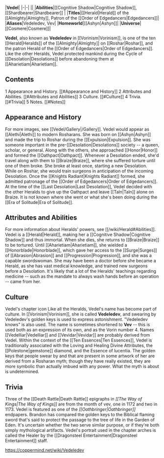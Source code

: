 |**Vedel**|
|-|-|
||
|**Abilities**|[[Cognitive Shadow\|Cognitive Shadow]], [[Shardbearer\|Shardbearer]] |
|**Titles**|[[Herald\|Herald]] of the [[Almighty\|Almighty]], Patron of the [[Order of Edgedancers\|Edgedancers]]|
|**Aliases**|Vedeledev, Vev|
|**Homeworld**|[[Ashyn\|Ashyn]]|
|**Universe**|[[Cosmere\|Cosmere]]|

**Vedel**, also known as **Vedeledev** in [[Vorinism\|Vorinism]], is one of the ten [[Herald\|Heralds]] of the [[Almighty\|Almighty]] on [[Roshar\|Roshar]], and the patron Herald of the [[Order of Edgedancers\|Order of Edgedancers]]. Like the other Heralds, Vedel protected mankind during the Cycle of [[Desolation\|Desolations]] before abandoning them at [[Aharietiam\|Aharietiam]].

## Contents

1 Appearance and History. [[#Appearance and History]] 
2 Attributes and Abilities. [[#Attributes and Abilities]] 
3 Culture. [[#Culture]] 
4 Trivia. [[#Trivia]] 
5 Notes. [[#Notes]] 


## Appearance and History
 
For more images, see [[Vedel/Gallery\|/Gallery]].
Vedel would appear as [[Alethi\|Alethi]] to modern Rosharans. She was born on [[Ashyn\|Ashyn]] and made the trip to Roshar during the [[Expulsion\|Expulsion]]. She was someone important in the pre-[[Desolation\|Desolations]] society -- a queen, scholar, or general. Along with the others, she approached [[Honor\|Honor]] and formed the [[Oathpact\|Oathpact]]. Whenever a Desolation ended, she'd travel along with them to [[Braize\|Braize]], where she suffered torture until one of them broke. She broke at least once, starting a new Desolation.
While on Roshar, she would train surgeons in anticipation of the incoming Desolation. Once the [[Knights Radiant\|Knights Radiant]] formed, she admitted patronage of the [[Order of Edgedancers\|Order of Edgedancers]]. At the time of the [[Last Desolation\|Last Desolation]], Vedel decided with the other Heralds to give up the Oathpact and leave [[Taln\|Taln]] alone on Braize. It is not known where she went or what she's been doing during the [[Era of Solitude\|Era of Solitude]].


## Attributes and Abilities
 
For more information about Heralds' powers, see [[/wiki/Herald#Abilities]].
Vedel is a [[Herald\|Herald]], making her a [[Cognitive Shadow\|Cognitive Shadow]] and thus immortal. When she dies, she returns to [[Braize\|Braize]] to be tortured. Until [[Aharietiam\|Aharietiam]], she wielded a [[Honorblade\|Honorblade]], which gave her access to the [[Surge\|Surges]] of [[Abrasion\|Abrasion]] and [[Progression\|Progression]], and she was a capable swordswoman.
She may have been a doctor before she became a Herald, as she has vast medical knowledge, and trained new surgeons before a Desolation. It's likely that a lot of the Heralds' teachings regarding medicine -- such as the mandate to always wash hands before an operation -- came from her.

## Culture
  Vedel's chapter icon
Like all the Heralds, Vedel's name has become part of culture. In [[Vorinism\|Vorinism]], she is called **Vedeledev**, and swearing by Vedeledev's golden keys is used to express astonishment. "Vedeledev knows" is also used. The name is sometimes shortened to **Vev** -- this is used both as an expression of its own, and as the Vorin number 4. Names [[Vedelliar\|Vedelliar]] and [[Vevidar\|Vevidar]] are probably derived from Vedel.
Within the context of the [[Ten Essences\|Ten Essences]], Vedel is traditionally associated with the Loving and Healing Divine Attributes, the [[Polestone\|gemstone]] diamond, and the Essence of lucentia.
The golden keys that people swear by and that are present in some artwork of her are derived from a Rosharan myth; though they have really existed, they are more symbolic than actually imbued with any power. What the myth is about is undetermined.

## Trivia
Three of the [[Death Rattle\|Death Rattle]] epigraphs in *[[The Way of Kings\|The Way of Kings]]* are from the month of vev, one in 1172 and two in 1173.
Vedel is featured as one of the *[[Oathbringer\|Oathbringer]]* endpapers.
Brandon has compared the golden keys to the Biblical flaming sword that's said to protect the passage to the tree of life in the Garden of Eden. It's uncertain whether the two serve similar purpose, or if they're both simply mythological artifacts.
Vedel's portrait used in the chapter arches is called the Healer by the [[Dragonsteel Entertainment\|Dragonsteel Entertainment]] staff.


https://coppermind.net/wiki/Vedeledev